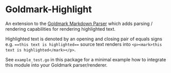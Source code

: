 # Goldmark-Highlight

An extension to the [Goldmark Markdown Parser](https://github.com/yuin/goldmark)
which adds parsing / rendering capabilities for rendering highlighted text.

Highlighted text is denoted by an opening and closing pair of equals signs
e.g. `==this text is highlighted==` source text renders into
`<p><mark>this text is highlighted</mark></p>`.

See `example_test.go` in this package for a minimal example how to integrate
this module into your Goldmark parser/renderer.
